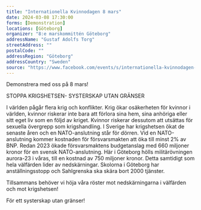 ```yaml
---
title: "Internationella Kvinnodagen 8 mars"
date: 2024-03-08 17:30:00
forms: [Demonstration]
locations: [Göteborg]
organizer: "8:e marskommittén Göteborg"
addressName: "Gustaf Adolfs Torg"
streetAddress: ""
postalCode: ""
addressRegion: "Göteborg"
addressCountry: "Sweden"
source: "https://www.facebook.com/events/s/internationella-kvinnodagen-8-/1397985217771473/"
---
```

Demonstrera med oss på 8 mars!

STOPPA KRIGSHETSEN- SYSTERSKAP UTAN GRÄNSER

I världen pågår flera krig och konflikter. Krig ökar osäkerheten för kvinnor i världen, kvinnor riskerar inte bara att förlora sina hem, sina anhöriga eller sitt eget liv som en följd av kriget. Kvinnor riskerar dessutom att utsättas för sexuella övergrepp som krigshandling. I Sverige har krigshetsen ökat de senaste åren och en NATO-anslutning står för dörren. Vid en NATO-anslutning kommer kostnaden för försvarsmakten att öka till minst 2% av BNP. Redan 2023 ökade försvarsmaktens budgetanslag med 660 miljoner kronor för en svensk NATO-anslutning. Här i Göteborg hölls militärövningen aurora-23 i våras, till en kostnad av 750 miljoner kronor. Detta samtidigt som hela välfärden lider av nedskärningar. Skolorna i Göteborg har anställningsstopp och Sahlgrenska ska skära bort 2000 tjänster.

Tillsammans behöver vi höja våra röster mot nedskärningarna i välfärden och mot krigshetsen!

För ett systerskap utan gränser! 